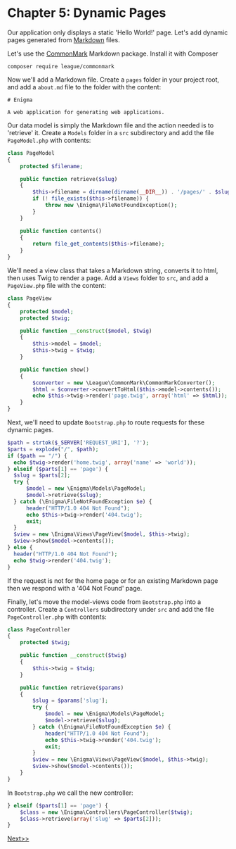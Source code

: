  # Chapter 5: Dynamic Pages

 Our application only displays a static 'Hello World!' page. Let's add dynamic
 pages generated from [Markdown](http://en.wikipedia.org/wiki/Markdown) files.

 Let's use the [CommonMark](https://github.com/thephpleague/commonmark) Markdown package.
 Install it with Composer
 ```
 composer require league/commonmark
 ```

Now we'll add a Markdown file. Create a `pages` folder in your project root, and add a
`about.md` file to the folder with the content:
```
# Enigma

A web application for generating web applications.
```

Our data model is simply the Markdown file and the action needed is to 'retrieve' it.
Create a `Models` folder in a `src` subdirectory and add the file `PageModel.php` with contents:
```php
class PageModel
{
    protected $filename;

    public function retrieve($slug)
    {
        $this->filename = dirname(dirname(__DIR__)) . '/pages/' . $slug . '.md';
        if (! file_exists($this->filename)) {
            throw new \Enigma\FileNotFoundException();
        }
    }

    public function contents()
    {
        return file_get_contents($this->filename);
    }
}
```

We'll need a view class that takes a Markdown string, converts it to html, then uses Twig
to render a page. Add a `Views` folder to `src`, and add a `PageView.php` file with
the content:
```php
class PageView
{
    protected $model;
    protected $twig;

    public function __construct($model, $twig)
    {
        $this->model = $model;
        $this->twig = $twig;
    }

    public function show()
    {
        $converter = new \League\CommonMark\CommonMarkConverter();
        $html = $converter->convertToHtml($this->model->contents());
        echo $this->twig->render('page.twig', array('html' => $html));
    }
}
```

Next, we'll need to update `Bootstrap.php` to route requests for these dynamic pages.
```php
$path = strtok($_SERVER['REQUEST_URI'], '?');
$parts = explode("/", $path);
if ($path == "/") {
  echo $twig->render('home.twig', array('name' => 'world'));
} elseif ($parts[1] == 'page') {
  $slug = $parts[2];
  try {
      $model = new \Enigma\Models\PageModel;
      $model->retrieve($slug);
  } catch (\Enigma\FileNotFoundException $e) {
      header("HTTP/1.0 404 Not Found");
      echo $this->twig->render('404.twig');
      exit;
  }
  $view = new \Enigma\Views\PageView($model, $this->twig);
  $view->show($model->contents());
} else {
  header("HTTP/1.0 404 Not Found");
  echo $twig->render('404.twig');
}
```

If the request is not for the home page or for an existing Markdown page then we
respond with a '404 Not Found' page.

Finally, let's move the model-views code from `Bootstrap.php` into a controller. Create
a `Controllers` subdirectory under `src` and add the file `PageController.php`
with contents:

```php
class PageController
{
    protected $twig;

    public function __construct($twig)
    {
        $this->twig = $twig;
    }

    public function retrieve($params)
    {
        $slug = $params['slug'];
        try {
            $model = new \Enigma\Models\PageModel;
            $model->retrieve($slug);
        } catch (\Enigma\FileNotFoundException $e) {
            header("HTTP/1.0 404 Not Found");
            echo $this->twig->render('404.twig');
            exit;
        }
        $view = new \Enigma\Views\PageView($model, $this->twig);
        $view->show($model->contents());
    }
}
```

In `Bootstrap.php` we call the new controller:

```php
} elseif ($parts[1] == 'page') {
    $class = new \Enigma\Controllers\PageController($twig);
    $class->retrieve(array('slug' => $parts[2]));
}
```


[Next>>](../Chapter06)
